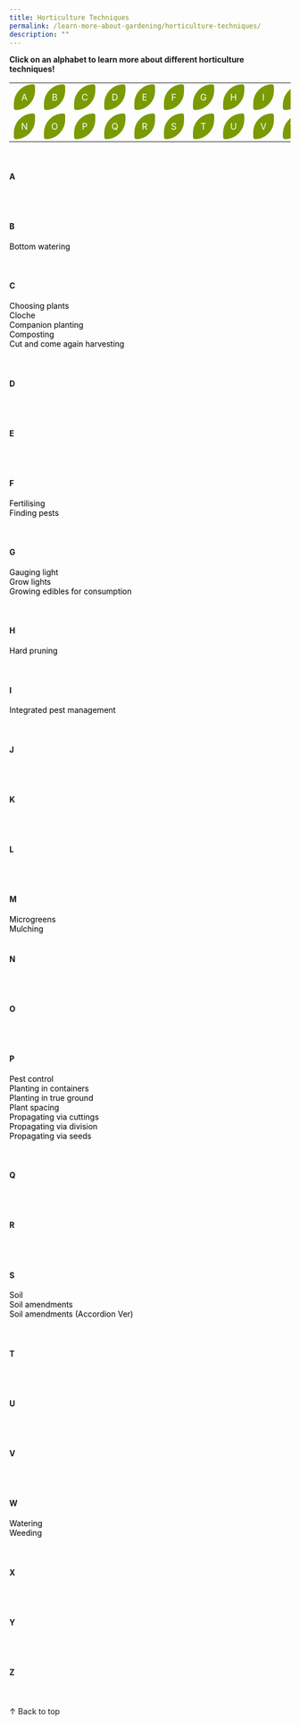 ```yaml
---
title: Horticulture Techniques
permalink: /learn-more-about-gardening/horticulture-techniques/
description: ""
---
```

<style>
	a:link.body, a:visited.body {
		color: black;
		text-decoration: none;
	}
	
	a:hover.body {
		color: #7a9a01;
		text-decoration:underline;
	}
	
	table a:link {
		color:white;
	}
	
	table {
		text-align: center;
	}
	
	.button-leaf {
	  background-color: #7a9a01;
	  border: 1px solid #7a9a01;
  	padding:12px;
	  border-radius: 95px 10px;
	  transform: rotate(deg);
	  color: white !important;
	}
</style>

<a id="top"></a>
<strong>Click on an alphabet to learn more about different horticulture techniques!</strong>
<table>
	<tbody>
		<tr>
			<td style="width:0; border-bottom:0px"><div class="button-leaf"><a style="text-decoration: none" href="#a">A</a></div></td>
			<td style="width:0; border-bottom:0px"><div class="button-leaf"><a style="text-decoration:none" href="#b">B</a></div></td>
		<td style="width:0; border-bottom:0px"><div class="button-leaf"><a style="text-decoration:none" href="#c">C</a></div></td>
		<td style="width:0; border-bottom:0px"><div class="button-leaf"><a style="text-decoration:none" href="#d">D</a></div></td>
		<td style="width:0; border-bottom:0px"><div class="button-leaf"><a style="text-decoration:none" href="#e">E</a></div></td>
		<td style="width:0; border-bottom:0px"><div class="button-leaf"><a style="text-decoration:none" href="#f">F</a></div></td>
		<td style="width:0; border-bottom:0px"><div class="button-leaf"><a style="text-decoration:none" href="#g">G</a></div></td>
		<td style="width:0; border-bottom:0px"><div class="button-leaf"><a style="text-decoration:none" href="#h">H</a></div></td>
		<td style="width:0; border-bottom:0px"><div class="button-leaf"><a style="text-decoration:none" href="#i">I</a></div></td>
		<td style="width:0; border-bottom:0px"><div class="button-leaf"><a style="text-decoration:none" href="#j">J</a></div></td>
		<td style="width:0; border-bottom:0px"><div class="button-leaf"><a style="text-decoration:none" href="#k">K</a></div></td>
		<td style="width:0; border-bottom:0px"><div class="button-leaf"><a style="text-decoration:none" href="#l">L</a></div></td>
		<td style="width:0; border-bottom:0px"><div class="button-leaf"><a style="text-decoration:none" href="#m">M</a></div></td>
	</tr>
		<tr>
		<td style="width:0; border-bottom:0px"><div class="button-leaf"><a style="text-decoration:none" href="#n">N</a></div></td>
		<td style="width:0; border-bottom:0px"><div class="button-leaf"><a style="text-decoration:none" href="#o">O</a></div></td>
		<td style="width:0; border-bottom:0px"><div class="button-leaf"><a style="text-decoration:none" href="#p">P</a></div></td>
		<td style="width:0; border-bottom:0px"><div class="button-leaf"><a style="text-decoration:none" href="#q">Q</a></div></td>
		<td style="width:0; border-bottom:0px"><div class="button-leaf"><a style="text-decoration:none" href="#r">R</a></div></td>
		<td style="width:0; border-bottom:0px"><div class="button-leaf"><a style="text-decoration:none" href="#s">S</a></div></td>
		<td style="width:0; border-bottom:0px"><div class="button-leaf"><a style="text-decoration:none" href="#t">T</a></div></td>
		<td style="width:0; border-bottom:0px"><div class="button-leaf"><a style="text-decoration:none" href="#u">U</a></div></td>
		<td style="width:0; border-bottom:0px"><div class="button-leaf"><a style="text-decoration:none" href="#v">V</a></div></td>
		<td style="width:0; border-bottom:0px"><div class="button-leaf"><a style="text-decoration:none" href="#w">W</a></div></td>
		<td style="width:0; border-bottom:0px"><div class="button-leaf"><a style="text-decoration:none" href="#x">X</a></div></td>
		<td style="width:0; border-bottom:0px"><div class="button-leaf"><a style="text-decoration:none" href="#y">Y</a></div></td>
		<td style="width:0; border-bottom:0px"><div class="button-leaf"><a style="text-decoration:none" href="#z">Z</a></div></td>
	</tr>
</tbody></table>
<br>

<section>
<h4 id="a">A</h4>
	<br><br>
<h4 id="b">B</h4>
	<a class="body" href="/page-index/horticulture-techniques/bottom-watering/">Bottom watering</a><br>
	 <br><br>
<h4 id="c">C</h4>
	<a class="body" href="/page-index/horticulture-techniques/choosing-plants/">Choosing plants</a>
	<br>
	<a class="body" href="/page-index/horticulture-techniques/cloches/">Cloche</a>
	<br>
	<a class="body" href="/page-index/horticulture-techniques/companion-planting">Companion planting</a>
	<br>
	<a class="body" href="/page-index/horticulture-techniques/composting/">Composting</a>
	<br>
	<a class="body" href="/page-index/horticulture-techniques/cut-and-come-again/">Cut and come again harvesting</a><br>
	 <br><br>
<h4 id="d">D</h4>
	<br><br>
<h4 id="e">E</h4>
	<br><br>
<h4 id="f">F</h4>
	<a class="body" href="/page-index/horticulture-techniques/fertilising/">Fertilising</a><br>
	<a class="body" href="/page-index/horticulture-techniques/finding-pests/">Finding pests</a><br>
	<br><br>
<h4 id="g">G</h4>
<a class="body" href="/page-index/horticulture-techniques/gauging-light/">Gauging light</a><br>
<a class="body" href="/page-index/horticulture-techniques/grow-lights">Grow lights</a><br>
	<a class="body" href="/page-index/horticulture-techniques/harvesting-hygiene/">Growing edibles for consumption</a><br>
<br><br>
<h4 id="h">H</h4>
<a class="body" href="/page-index/horticulture-techniques/pruning">Hard pruning</a><br>
	<br><br>
<h4 id="i">I</h4>
	<a class="body" href="/page-index/horticulture-techniques/ipm">Integrated pest management</a><br>
	<br><br>
<h4 id="j">J</h4>
	<br><br>
<h4 id="k">K</h4>
<br><br>
<h4 id="l">L</h4>
<br><br>
<h4 id="m">M</h4>
	<a class="body" href="/page-index/horticulture-techniques/microgreens/">Microgreens</a><br>
	<a class="body" href="/page-index/horticulture-techniques/mulching/">Mulching</a>
	<br><br>
<h4 id="n">N</h4>
<br><br>
<h4 id="o">O</h4>
<br><br>
<h4 id="p">P</h4>
	<a class="body" href="/page-index/horticulture-techniques/pest-control/">Pest control</a><br>
	<a class="body" href="/page-index/horticulture-techniques/planting-in-containers/">Planting in containers</a><br>
	<a class="body" href="/page-index/horticulture-techniques/true-ground/">Planting in true ground</a><br>
	<a class="body" href="/page-index/horticulture-techniques/plant-spacing/">Plant spacing</a><br>
	<a class="body" href="/page-index/horticulture-techniques/propagating-by-cuttings">Propagating via cuttings</a><br>
<a class="body" href="/page-index/horticulture-techniques/propagating-by-division">Propagating via division</a><br>
<a class="body" href="/page-index/horticulture-techniques/propagating-by-seed">Propagating via seeds</a><br>
<br><br>
<h4 id="q">Q</h4>
<br><br>
<h4 id="r">R</h4>
	<br><br>
<h4 id="s">S</h4>
	<a class="body" href="/page-index/horticulture-techniques/soil/">Soil</a><br>
	<a class="body" href="/page-index/horticulture-techniques/soil-amendments/">Soil amendments</a><br>
	<a class="body" href="/page-index/horticulture-techniques/soil-amendments-2/">Soil amendments (Accordion Ver)</a><br>
<br><br>
<h4 id="t">T</h4>
	<br><br>
<h4 id="u">U</h4>
	<br><br>
<h4 id="v">V</h4>
	<br><br>
<h4 id="w">W</h4>
	<a class="body" href="/page-index/horticulture-techniques/watering/">Watering</a><br>
	<a class="body" href="/page-index/horticulture-techniques/weeding/">Weeding</a><br>
	<br><br>
<h4 id="x">X</h4>
	<br><br>
<h4 id="y">Y</h4>
	<br><br>
<h4 id="z">Z</h4>
	<br><br>
</section>
	
<div class="float-buttons">
	<div style="position:relative;" class="inner-wrapper-sticky">
  <a style="text-decoration:none" class="float-buttons left" href="#top">↑ Back to top</a>
	</div>
</div>